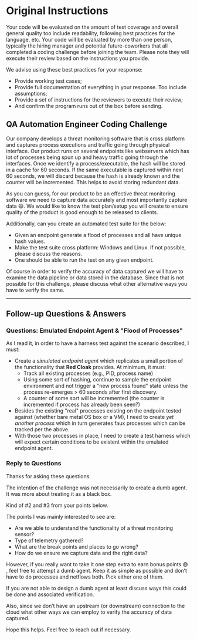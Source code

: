 # Original Instructions

Your code will be evaluated on the amount of test coverage and overall general quality too include readability, following best practices for the language, etc. Your code will be evaluated by more than one person, typically the hiring manager and potential future-coworkers that all completed a coding challenge before joining the team.  Please note they will execute their review based on the instructions you provide.

We advise using these best practices for your response:

* Provide working test cases;
* Provide full documentation of everything in your response.  Too include assumptions; 
* Provide a set of instructions for the reviewers to execute their review;
* And confirm the program runs out of the box before sending.

## QA Automation Engineer Coding Challenge

Our company develops a threat monitoring software that is cross platform and captures process executions and traffic going through physical interface. Our product runs on several endpoints like webservers which has lot of processes being spun up and heavy traffic going through the interfaces. Once we identify a process/executable, the hash will be stored in a cache for 60 seconds. If the same executable is captured within next 60 seconds, we will discard because the hash is already known and the counter will be incremented. This helps to avoid storing redundant data.

As you can guess, for our product to be an effective threat monitoring software we need to capture data accurately and most importantly capture data :smile:.  We would like to know the test plan/setup you will create to ensure quality of the product is good enough to be released to clients.

Additionally, can you create an automated test suite for the below:

* Given an endpoint generate a flood of processes and all have unique hash values.
* Make the test suite cross platform: Windows and Linux. If not possible, please discuss the reasons.
* One should be able to run the test on any given endpoint.

Of course in order to verify the accuracy of data captured we will have to examine the data pipeline or data stored in the database. Since that is not possible for this challenge, please discuss what other alternative ways you have to verify the same.

---

## Follow-up Questions & Answers

### Questions: Emulated Endpoint Agent & "Flood of Processes"

As I read it, in order to have a harness test against the scenario described, I must:

* Create a _simulated endpoint agent_ which replicates a small portion of the functionality that **Red Cloak** provides. At minimum, it must:
  * Track all existing processes (e.g., PID, process name)
  * Using some sort of hashing, continue to sample the endpoint environment and not trigger a "new process found" state unless the process re-emerges > 60 seconds after first discovery.
  * A counter of some sort will be incremented (the counter is incremented if process has already been seen?)
* Besides the existing "real" processes existing on the endpoint tested against (whether bare metal OS box or a VM), I need to create _yet another process_ which in turn generates faux processes which can be tracked per the above.
* With those two processes in place, I need to create a test harness which will expect certain conditions to be existent within the emulated endpoint agent.

### Reply to Questions

Thanks for asking these questions.

The intention of the challenge was not necessarily to create a dumb agent. It was more about treating it as a black box.

Kind of #2 and #3 from your points below.

The points I was mainly interested to see are:

* Are we able to understand the functionality of a threat monitoring sensor?
* Type of telemetry gathered?
* What are the break points and places to go wrong?
* How do we ensure we capture data and the right data?

However, if you really want to take it one step extra to earn bonus points :smile: , feel free to attempt a dumb agent. Keep it as simple as possible and don’t have to do processes and netflows both. Pick either one of them.

If you are not able to design a dumb agent at least discuss ways this could be done and associated verification.

 Also, since we don’t have an upstream (or downstream) connection to the cloud what other ways we can employ to verify the accuracy of data captured.

 Hope this helps. Feel free to reach out if necessary.